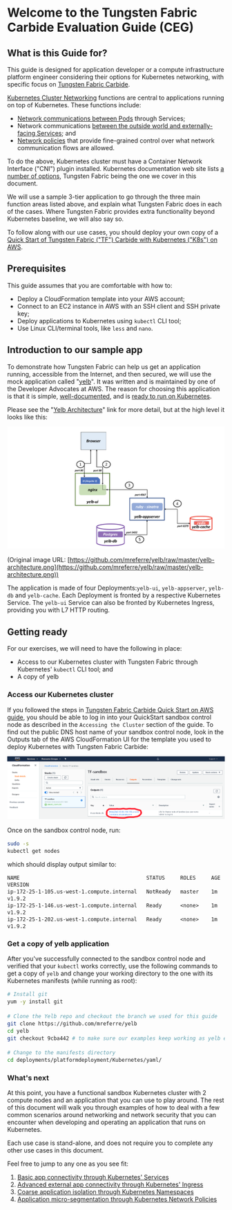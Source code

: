# Welcome to the Tungsten Fabric Carbide Evaluation Guide (CEG)

## What is this Guide for?

This guide is designed for application developer or a compute infrastructure platform engineer considering their options for Kubernetes networking, with specific focus on [Tungsten Fabric Carbide](https://tungsten.io/start/).

[Kubernetes Cluster Networking](https://kubernetes.io/docs/concepts/cluster-administration/networking/) functions are central to applications running on top of Kubernetes. These functions include:

*   [Network communications between Pods](https://kubernetes.io/docs/concepts/services-networking/connect-applications-service/) through Services;
*   Network communications [between the outside world and externally-facing Services](https://kubernetes.io/docs/concepts/services-networking/ingress/); and
*   [Network policies](https://kubernetes.io/docs/concepts/services-networking/network-policies/) that provide fine-grained control over what network communication flows are allowed.

To do the above, Kubernetes cluster must have a Container Network Interface ("CNI") plugin installed. Kubernetes documentation web site lists [a number of options](https://kubernetes.io/docs/concepts/cluster-administration/networking/#how-to-implement-the-kubernetes-networking-model), Tungsten Fabric being the one we cover in this document.

We will use a sample 3-tier application to go through the three main function areas listed above, and explain what Tungsten Fabric does in each of the cases. Where Tungsten Fabric provides extra functionality beyond Kubernetes baseline, we will also say so.

To follow along with our use cases, you should deploy your own copy of a [Quick Start of Tungsten Fabric ("TF") Carbide with Kubernetes ("K8s") on AWS](https://tungstenfabric.github.io/website/Tungsten-Fabric-15-minute-deployment-with-k8s-on-AWS.html).

## Prerequisites

This guide assumes that you are comfortable with how to:

*   Deploy a CloudFormation template into your AWS account;
*   Connect to an EC2 instance in AWS with an SSH client and SSH private key;
*   Deploy applications to Kubernetes using `kubectl` CLI tool;
*   Use Linux CLI/terminal tools, like `less` and `nano`.

## Introduction to our sample app

To demonstrate how Tungsten Fabric can help us get an application running, accessible from the Internet, and then secured, we will use the mock application called "[yelb](https://github.com/mreferre/yelb)". It was written and is maintained by one of the Developer Advocates at AWS. The reason for choosing this application is that it is simple, [well-documented](https://github.com/mreferre/yelb#yelb-architecture), and is [ready to run on Kubernetes](https://github.com/mreferre/yelb/tree/master/deployments/platformdeployment/Kubernetes).

Please see the "[Yelb Architecture](https://github.com/mreferre/yelb#yelb-architecture)" link for more detail, but at the high level it looks like this:

![alt_text](images/image1.png "image_tooltip")

(Original image URL: [https://github.com/mreferre/yelb/raw/master/yelb-architecture.png](https://github.com/mreferre/yelb/raw/master/yelb-architecture.png))

The application is made of four Deployments:`yelb-ui`, `yelb-appserver`, `yelb-db` and `yelb-cache`. Each Deployment is fronted by a respective Kubernetes Service. The `yelb-ui` Service can also be fronted by Kubernetes Ingress, providing you with L7 HTTP routing.

## Getting ready

For our exercises, we will need to have the following in place:

*   Access to our Kubernetes cluster with Tungsten Fabric through Kubernetes' `kubectl` CLI tool; and
*   A copy of yelb

### Access our Kubernetes cluster

If you followed the steps in [Tungsten Fabric Carbide Quick Start on AWS guide](https://tungstenfabric.github.io/website/Tungsten-Fabric-15-minute-deployment-with-k8s-on-AWS.html), you should be able to log in into your QuickStart sandbox control node as described in the `Accessing the Cluster` section of the guide. To find out the public DNS host name of your sandbox control node, look in the Outputs tab of the AWS CloudFormation UI for the template you used to deploy Kubernetes with Tungsten Fabric Carbide:

![alt_text](images/image10.png "image_tooltip")

Once on the sandbox control node, run:
```bash
sudo -s
kubectl get nodes
```

which should display output similar to:
```text
NAME                                         STATUS     ROLES     AGE       VERSION
ip-172-25-1-105.us-west-1.compute.internal   NotReady   master    1m        v1.9.2
ip-172-25-1-146.us-west-1.compute.internal   Ready      <none>    1m        v1.9.2
ip-172-25-1-202.us-west-1.compute.internal   Ready      <none>    1m        v1.9.2
```

### Get a copy of yelb application

After you've successfully connected to the sandbox control node and verified that your `kubectl` works correctly, use the following commands to get a copy of `yelb` and change your working directory to the one with its Kubernetes manifests (while running as root):
```bash
# Install git
yum -y install git

# Clone the Yelb repo and checkout the branch we used for this guide
git clone https://github.com/mreferre/yelb
cd yelb
git checkout 9cba442 # to make sure our examples keep working as yelb evolves

# Change to the manifests directory
cd deployments/platformdeployment/Kubernetes/yaml/
```

### What's next

At this point, you have a functional sandbox Kubernetes cluster with 2 compute nodes and an application that you can use to play around. The rest of this document will walk you through examples of how to deal with a few common scenarios around networking and network security that you can encounter when developing and operating an application that runs on Kubernetes.

Each use case is stand-alone, and does not require you to complete any other use cases in this document.

Feel free to jump to any one as you see fit:

1. [Basic app connectivity through Kubernetes' Services](use_case_1)
2. [Advanced external app connectivity through Kubernetes' Ingress](use_case_2)
3. [Coarse application isolation through Kubernetes Namespaces](use_case_3)
4. [Application micro-segmentation through Kubernetes Network Policies](use_case_4)

<!-- Backup of the rest

5. Application traffic flow visibility
6. Application security with Network Intrusion Detection
7. Application connectivity across multiple Kubernetes clusters




## Use case 5: Application traffic flow visibility

[This is a bonus - idea is to show how to do remote "tcpdump"; this may not work in our QuickStart as TF needs a special Analyzer VM image that needs to be deployed to handle traffic that's been mirrored. I opened [https://jira.tungsten.io/browse/TFP-87](https://jira.tungsten.io/browse/TFP-87) to add this into the QuickStart.

**Further notes**:

*   It is possible to configure an arbitrary Pod as a destination for the mirrored traffic, without the need for the Analyzer VM. This is done in Configure -> Network -> Policies. Create a new policy or edit an existing one and add "Mirror" option with "Analyzer IP". Specify IP and MAC of the Pod that will receive traffic, and set "Juniper Header" to "Enabled" and "Next Hop Mode" to "Dynamic".
*   Mirrored will be forwarded to the selected Pod. I tested with a Pod that's connected to the same Pod network as our sample app's Pods.
*   One small snag: `tcpdump` doesn't have a dissector for Juniper Header, and it's not practical to just cut it off with something like `editcap -C <xxx>` since the `xxx` here is of variable size. One solution would be to have a Pod with `tshark` in it, but I couldn't find any official wireshark/tshark images. I'm guessing we're back to the Analyzer VM option.

More info on "Juniper Header": https://kb.juniper.net/InfoCenter/index?page=content&id=KB33131

]

 Common situations where traffic visibility is helpful are:

*   When you're designing your policy and not entirely sure what should be able to talk to what;
*   When your application is misbehaving

## Advanced use case 6: Application security with Network Intrusion Detection

[This would be an advanced use case: walk through how to create an in-line NIPS based on OSS Snort ([http://sublimerobots.com/2016/02/snort-ips-inline-mode-on-ubuntu/](http://sublimerobots.com/2016/02/snort-ips-inline-mode-on-ubuntu/)), register it as a Service in TF, and then adding it to a Namespace as a transparent Network IPS service.

Would need to figure how/where it could be inserted for application flows, as in service chaining materials I've seen VFNs are inserted between actual Pods, which doesn't match how the app works in the sense that Pods talk to Services, not to other Pods.

I think this would be valuable since no other CNIs support this AFAIK

**Alternative:** we're launching cSRX soon; if there will be a public Docker image for it, we could do a cSRX in front of our sample app]

## Advanced use case 7: Application connectivity across multiple Kubernetes clusters

[I'm not sure if this can be fit into a reasonable form factor, but this is another area where TF is ahead of some of competition: use one TF instance to provide CNI to 2 or more K8s clusters, with Pods in different clusters being able to talk to each other directly]
-->
